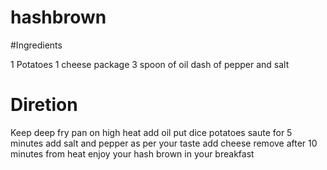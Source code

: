 # hashbrown

#Ingredients

1 Potatoes
1 cheese package
3 spoon of oil
dash of pepper and salt

# Diretion

Keep deep fry pan on high heat
add oil
put dice potatoes
saute for 5 minutes
add salt and pepper as per your taste
add cheese 
remove after 10 minutes from heat
enjoy your hash brown in your breakfast
